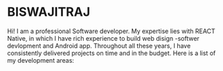 # BISWAJITRAJ
Hi! I am a professional Software developer.  My expertise lies with REACT Native, in which I have rich experience to build web disign -softwer devlopment and Android app.  Throughout all these years, I have consistently delivered projects on time and in the budget.  Here is a list of my development areas:
